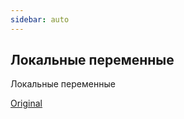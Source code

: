 ```yaml
---
sidebar: auto
---
```


## Локальные переменные

Локальные переменные

[Original](https://telegra.ph/Lokalnye-peremennye-01-31)